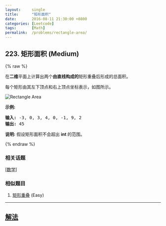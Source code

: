 ```yaml
---
layout:     single
title:      "矩形面积"
date:       2016-08-11 21:30:00 +0800
categories: [Leetcode]
tags:       [Math]
permalink:  /problems/rectangle-area/
---
```


## 223. 矩形面积 (Medium)

{% raw %}

<p>在<strong>二维</strong>平面上计算出两个<strong>由直线构成的</strong>矩形重叠后形成的总面积。</p>

<p>每个矩形由其左下顶点和右上顶点坐标表示，如图所示。</p>

<p><img alt="Rectangle Area" src="https://assets.leetcode-cn.com/aliyun-lc-upload/uploads/2018/10/22/rectangle_area.png"></p>

<p><strong>示例:</strong></p>

<pre><strong>输入:</strong> -3, 0, 3, 4, 0, -1, 9, 2
<strong>输出:</strong> 45</pre>

<p><strong>说明:</strong> 假设矩形面积不会超出&nbsp;<strong>int&nbsp;</strong>的范围。</p>

{% endraw %}

### 相关话题
  [[数学](https://github.com/openset/leetcode/tree/master/tag/math/README.md)]

### 相似题目
  1. [矩形重叠](/problems/rectangle-overlap) (Easy)

---

## [解法](https://github.com/openset/leetcode/tree/master/problems/rectangle-area)
